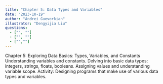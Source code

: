 ```yaml
---
title: "Chapter 5: Data Types and Variables"
date: "2023-10-19"
author: "Andrei Guevorkian"
illustrator: "Dengyijia Liu"
questions:
  - ["", ""]
  - ["", ""]
  - ["",""]
---
```

Chapter 5: Exploring Data Basics: Types, Variables, and Constants
Understanding variables and constants.
Delving into basic data types: integers, strings, floats, booleans.
Assigning values and understanding variable scope.
Activity: Designing programs that make use of various data types and variables.